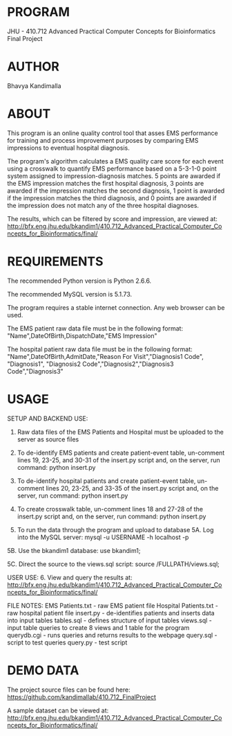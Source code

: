 PROGRAM
==============================================================================
JHU - 410.712 Advanced Practical Computer Concepts for Bioinformatics
Final Project


AUTHOR
==============================================================================
Bhavya Kandimalla


ABOUT
==============================================================================
This program is an online quality control tool that asses EMS performance for
training and process improvement purposes by comparing EMS impressions to
eventual hospital diagnosis.

The program's algorithm calculates a EMS quality care score for each event
using a crosswalk to quantify EMS performance based on a 5-3-1-0 point system
assigned to impression-diagnosis matches. 5 points are awarded if the EMS
impression matches the first hospital diagnosis, 3 points are awarded if the
impression matches the second diagnosis, 1 point is awarded if the impression
matches the third diagnosis, and 0 points are awarded if the impression does not
match any of the three hospital diagnoses.

The results, which can be filtered by score and impression, are viewed at:
http://bfx.eng.jhu.edu/bkandim1/410.712_Advanced_Practical_Computer_Concepts_for_Bioinformatics/final/


REQUIREMENTS
==============================================================================
The recommended Python version is Python 2.6.6.

The recommended MySQL version is 5.1.73.

The program requires a stable internet connection. Any web browser can be used.

The EMS patient raw data file must be in the following format:
"Name",DateOfBirth,DispatchDate,"EMS Impression"

The hospital patient raw data file must be in the following format:
"Name",DateOfBirth,AdmitDate,"Reason For Visit","Diagnosis1 Code", "Diagnosis1",
"Diagnosis2 Code","Diagnosis2","Diagnosis3 Code","Diagnosis3"


USAGE
==============================================================================
SETUP AND BACKEND USE:

1. Raw data files of the EMS Patients and Hospital must be uploaded to the
server as source files

2. To de-identify EMS patients and create patient-event table, un-comment lines
19, 23-25, and 30-31 of the insert.py script and, on the server, run command:
  python insert.py

3. To de-identify hospital patients and create patient-event table, un-comment
lines 20, 23-25, and 33-35 of the insert.py script and, on the server, run
command:
  python insert.py

4. To create crosswalk table, un-comment lines 18 and 27-28 of the insert.py
script and, on the server, run command:
  python insert.py

5. To run the data through the program and upload to database
  5A. Log into the MySQL server:
    mysql -u USERNAME -h localhost -p

  5B. Use the bkandim1 database:
    use bkandim1;
  
  5C. Direct the source to the views.sql script:
    source /FULLPATH/views.sql;

    
USER USE:
6. View and query the results at:
http://bfx.eng.jhu.edu/bkandim1/410.712_Advanced_Practical_Computer_Concepts_for_Bioinformatics/final/


FILE NOTES:
EMS Patients.txt - raw EMS patient file
Hospital Patients.txt - raw hospital patient file
insert.py - de-identifies patients and inserts data into input tables
tables.sql - defines structure of input tables
views.sql - input table queries to create 8 views and 1 table for the program  
querydb.cgi - runs queries and returns results to the webpage
query.sql - script to test queries
query.py - test script


DEMO DATA
===============================================================================
The project source files can be found here:
https://github.com/kandimallab/410.712_FinalProject

A sample dataset can be viewed at:
http://bfx.eng.jhu.edu/bkandim1/410.712_Advanced_Practical_Computer_Concepts_for_Bioinformatics/final/
